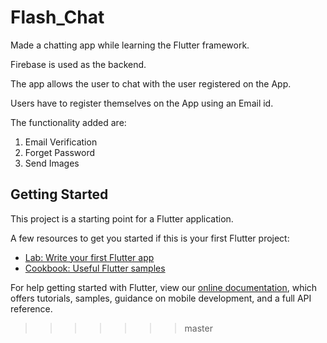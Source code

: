 
# Flash_Chat
Made a chatting app while learning the Flutter framework. 

Firebase is used as the backend.

The app allows the user to chat with the user registered on the App.

Users have to register themselves on the App using an Email id.

The functionality added are:

1. Email Verification 
2. Forget Password 
3. Send Images


## Getting Started

This project is a starting point for a Flutter application.

A few resources to get you started if this is your first Flutter project:

- [Lab: Write your first Flutter app](https://flutter.dev/docs/get-started/codelab)
- [Cookbook: Useful Flutter samples](https://flutter.dev/docs/cookbook)

For help getting started with Flutter, view our
[online documentation](https://flutter.dev/docs), which offers tutorials,
samples, guidance on mobile development, and a full API reference.
>>>>>>> master
